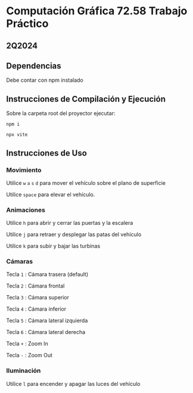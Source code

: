 # Computación Gráfica 72.58 Trabajo Práctico
## 2Q2024 
## Dependencias 
Debe contar con npm instalado
## Instrucciones de Compilación y Ejecución

Sobre la carpeta root del proyector ejecutar:

` npm i `

` npx vite `

## Instrucciones de Uso

### Movimiento 

Utilice `w` `a` `s` `d` para mover el vehículo sobre el plano de superficie

Utilice `space` para elevar el vehículo. 

### Animaciones
Utilice `h` para abrir y cerrar las puertas y la escalera

Utilice `j` para retraer y desplegar las patas del vehículo

Utilice `k` para subir y bajar las turbinas

### Cámaras

Tecla `1` : Cámara trasera (default)

Tecla `2` : Cámara frontal

Tecla `3` : Cámara superior

Tecla `4` : Cámara inferior

Tecla `5` : Cámara lateral izquierda 

Tecla `6` : Cámara lateral derecha

Tecla `+` : Zoom In

Tecla `-` : Zoom Out

### Iluminación

Utilice `l` para encender y apagar las luces del vehículo


